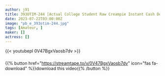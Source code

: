 ```yaml
---
author: j91
title: 393OTIM-244 [Actual College Student Raw Creampie Instant Cash Delivery Project! Immediate Saddle AV Shooting] Immediate Saddle For An Amateur Girl Who Wants Money! Randomly Released! Shiori-Chan
date: 2023-07-22T03:00:00Z
image: "pb_e_393otim-244.jpg"
tags: [Amateur, ]
maker: []
actress: []
---
```



{{< youtubepl 0V47BgxVaosb7dv >}}
###

{{% button href="https://streamtape.to/v/0V47BgxVaosb7dv" icon="fas fa-download" %}}download this video{{% /button %}}

